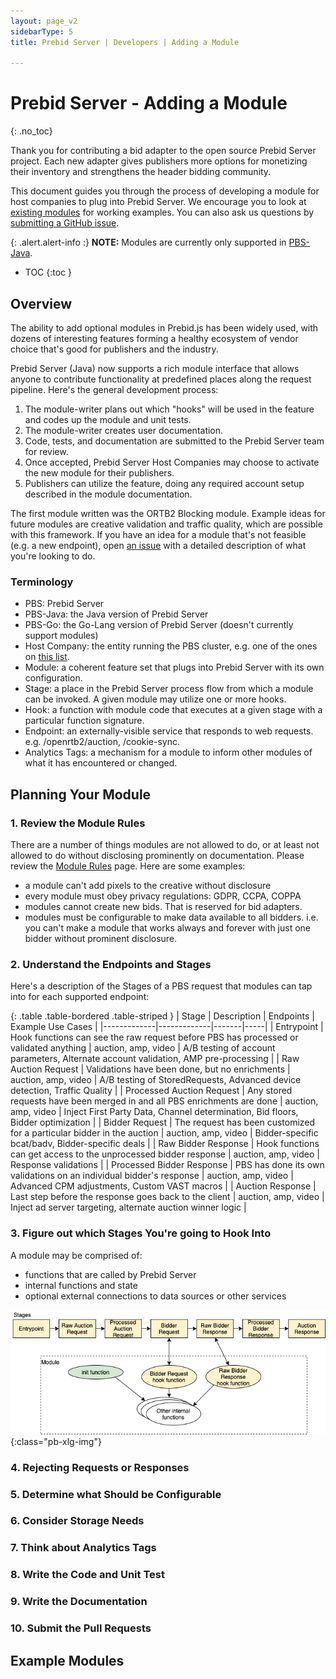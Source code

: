 ```yaml
---
layout: page_v2
sidebarType: 5
title: Prebid Server | Developers | Adding a Module

---
```


# Prebid Server - Adding a Module
{: .no_toc}

Thank you for contributing a bid adapter to the open source Prebid Server project. Each new adapter gives publishers more options for monetizing their inventory and strengthens the header bidding community.

This document guides you through the process of developing a module for host companies to plug into Prebid Server. We encourage you to look at [existing modules](GITHUB-LINK) for working examples. You can also ask us questions by [submitting a GitHub issue](https://github.com/prebid/prebid-server/issues/new).

{: .alert.alert-info :}
**NOTE:** Modules are currently only supported in [PBS-Java](https://github.com/prebid/prebid-server-java).


* TOC
{:toc }

## Overview

The ability to add optional modules in Prebid.js has been widely used,
with dozens of interesting features forming a healthy ecosystem of vendor choice that's good for publishers and the industry.

Prebid Server (Java) now supports a rich module interface that
allows anyone to contribute functionality at predefined places
along the request pipeline. Here's the general development process:

1. The module-writer plans out which "hooks" will be used in the feature and codes up the module and unit tests.
1. The module-writer creates user documentation.
1. Code, tests, and documentation are submitted to the Prebid Server team for review.
1. Once accepted, Prebid Server Host Companies may choose to activate the new module for their publishers.
1. Publishers can utilize the feature, doing any required account setup described in the module documentation.

The first module written was the ORTB2 Blocking module. Example ideas for future modules are creative validation and traffic quality, which are
possible with this framework. If you have an idea for a module that's not feasible (e.g. a new endpoint), open [an issue](https://github.com/prebid/prebid-server/issues) with a detailed description of what you're looking to do.

### Terminology

- PBS: Prebid Server
- PBS-Java: the Java version of Prebid Server
- PBS-Go: the Go-Lang version of Prebid Server (doesn't currently support modules)
- Host Company: the entity running the PBS cluster, e.g. one of the ones on [this list](https://prebid.org/product-suite/managed-services/).
- Module: a coherent feature set that plugs into Prebid Server with its own configuration.
- Stage: a place in the Prebid Server process flow from which a module can be invoked. A given module may utilize one or more hooks.
- Hook: a function with module code that executes at a given stage with a particular function signature.
- Endpoint: an externally-visible service that responds to web requests. e.g. /openrtb2/auction, /cookie-sync.
- Analytics Tags: a mechanism for a module to inform other modules of what it has encountered or changed.

## Planning Your Module

### 1. Review the Module Rules

There are a number of things modules are not allowed to do, or at least not
allowed to do without disclosing prominently on documentation. Please review
the [Module Rules](/dev-docs/module-rules.html) page. Here are some examples:

- a module can't add pixels to the creative without disclosure
- every module must obey privacy regulations: GDPR, CCPA, COPPA
- modules cannot create new bids. That is reserved for bid adapters.
- modules must be configurable to make data available to all bidders. i.e. you can't make a module that works always and forever with just one bidder without prominent disclosure.

### 2. Understand the Endpoints and Stages

Here's a description of the Stages of a PBS request that modules can tap into for each supported endpoint:

{: .table .table-bordered .table-striped }
| Stage | Description | Endpoints | Example Use Cases |
|-------------|-------------|-------|-----|
| Entrypoint | Hook functions can see the raw request before PBS has processed or validated anything | auction, amp, video | A/B testing of account parameters, Alternate account validation, AMP pre-processing |
| Raw Auction Request | Validations have been done, but no enrichments | auction, amp, video | A/B testing of StoredRequests, Advanced device detection, Traffic Quality |
| Processed Auction Request | Any stored requests have been merged in and all PBS enrichments are done | auction, amp, video | Inject First Party Data, Channel determination, Bid floors, Bidder optimization |
| Bidder Request | The request has been customized for a particular bidder in the auction | auction, amp, video | Bidder-specific bcat/badv, Bidder-specific deals |
| Raw Bidder Response | Hook functions can get access to the unprocessed bidder response | auction, amp, video | Response validations |
| Processed Bidder Response | PBS has done its own validations on an individual bidder's response | auction, amp, video | Advanced CPM adjustments, Custom VAST macros |
| Auction Response | Last step before the response goes back to the client | auction, amp, video | Inject ad server targeting, alternate auction winner logic |

### 3. Figure out which Stages You're going to Hook Into

A module may be comprised of:

- functions that are called by Prebid Server
- internal functions and state
- optional external connections to data sources or other services

![Prebid Server Modularity Architecture](/assets/images/prebid-server/module-example.png){:class="pb-xlg-img"}

### 4. Rejecting Requests or Responses
### 5. Determine what Should be Configurable
### 6. Consider Storage Needs
### 7. Think about Analytics Tags
### 8. Write the Code and Unit Test
### 9. Write the Documentation
### 10. Submit the Pull Requests

## Example Modules

